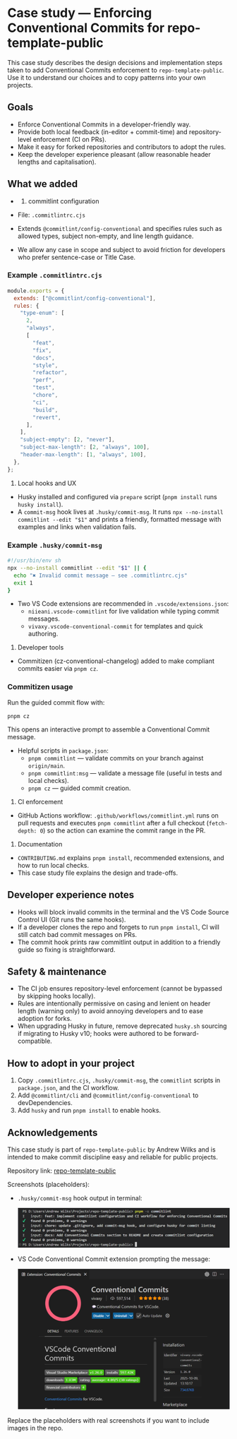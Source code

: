 # Case study — Enforcing Conventional Commits for repo-template-public

This case study describes the design decisions and implementation steps taken to add Conventional Commits enforcement to `repo-template-public`. Use it to understand our choices and to copy patterns into your own projects.

## Goals

- Enforce Conventional Commits in a developer-friendly way.
- Provide both local feedback (in-editor + commit-time) and repository-level enforcement (CI on PRs).
- Make it easy for forked repositories and contributors to adopt the rules.
- Keep the developer experience pleasant (allow reasonable header lengths and capitalisation).

## What we added

- 1. commitlint configuration

- File: `.commitlintrc.cjs`
- Extends `@commitlint/config-conventional` and specifies rules such as allowed types, subject non-empty, and line length guidance.
- We allow any case in scope and subject to avoid friction for developers who prefer sentence-case or Title Case.

### Example `.commitlintrc.cjs`

```javascript
module.exports = {
  extends: ["@commitlint/config-conventional"],
  rules: {
    "type-enum": [
      2,
      "always",
      [
        "feat",
        "fix",
        "docs",
        "style",
        "refactor",
        "perf",
        "test",
        "chore",
        "ci",
        "build",
        "revert",
      ],
    ],
    "subject-empty": [2, "never"],
    "subject-max-length": [2, "always", 100],
    "header-max-length": [1, "always", 100],
  },
};
```

1. Local hooks and UX

- Husky installed and configured via `prepare` script (`pnpm install` runs `husky install`).
- A `commit-msg` hook lives at `.husky/commit-msg`. It runs `npx --no-install commitlint --edit "$1"` and prints a friendly, formatted message with examples and links when validation fails.

### Example `.husky/commit-msg`

```bash
#!/usr/bin/env sh
npx --no-install commitlint --edit "$1" || {
  echo "✖ Invalid commit message — see .commitlintrc.cjs"
  exit 1
}
```

- Two VS Code extensions are recommended in `.vscode/extensions.json`:
  - `niieani.vscode-commitlint` for live validation while typing commit messages.
  - `vivaxy.vscode-conventional-commit` for templates and quick authoring.

1. Developer tools

- Commitizen (cz-conventional-changelog) added to make compliant commits easier via `pnpm cz`.

### Commitizen usage

Run the guided commit flow with:

```pwsh
pnpm cz
```

This opens an interactive prompt to assemble a Conventional Commit message.

- Helpful scripts in `package.json`:
  - `pnpm commitlint` — validate commits on your branch against `origin/main`.
  - `pnpm commitlint:msg` — validate a message file (useful in tests and local checks).
  - `pnpm cz` — guided commit creation.

1. CI enforcement

- GitHub Actions workflow: `.github/workflows/commitlint.yml` runs on pull requests and executes `pnpm commitlint` after a full checkout (`fetch-depth: 0`) so the action can examine the commit range in the PR.

1. Documentation

- `CONTRIBUTING.md` explains `pnpm install`, recommended extensions, and how to run local checks.
- This case study file explains the design and trade-offs.

## Developer experience notes

- Hooks will block invalid commits in the terminal and the VS Code Source Control UI (Git runs the same hooks).
- If a developer clones the repo and forgets to run `pnpm install`, CI will still catch bad commit messages on PRs.
- The commit hook prints raw commitlint output in addition to a friendly guide so fixing is straightforward.

## Safety & maintenance

- The CI job ensures repository-level enforcement (cannot be bypassed by skipping hooks locally).
- Rules are intentionally permissive on casing and lenient on header length (warning only) to avoid annoying developers and to ease adoption for forks.
- When upgrading Husky in future, remove deprecated `husky.sh` sourcing if migrating to Husky v10; hooks were authored to be forward-compatible.

## How to adopt in your project

1. Copy `.commitlintrc.cjs`, `.husky/commit-msg`, the `commitlint` scripts in `package.json`, and the CI workflow.
2. Add `@commitlint/cli` and `@commitlint/config-conventional` to devDependencies.
3. Add `husky` and run `pnpm install` to enable hooks.

## Acknowledgements

This case study is part of `repo-template-public` by Andrew Wilks and is intended to make commit discipline easy and reliable for public projects.

Repository link: [repo-template-public](https://github.com/AndrewWilks/repo-template-public)

Screenshots (placeholders):

- `.husky/commit-msg` hook output in terminal:

  ![hook-output-placeholder](/docs/case-study/images/hook-output.png)

- VS Code Conventional Commit extension prompting the message:

  ![vscode-commit-placeholder](/docs/case-study/images/vscode-commit.png)

Replace the placeholders with real screenshots if you want to include images in the repo.
